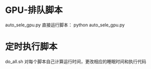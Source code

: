 # GPU-排队脚本
auto_sele_gpu.py
直接运行脚本：
python auto_sele_gpu.py
# 定时执行脚本
do_all.sh
对每个脚本自己计算运行时间，更改相应的睡眠时间和执行代码
